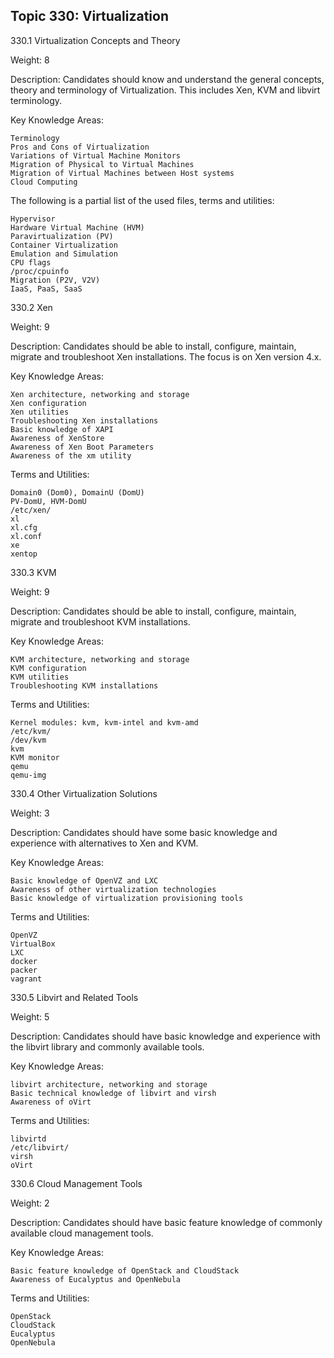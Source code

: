 ## Topic 330: Virtualization
330.1 Virtualization Concepts and Theory

Weight: 8

Description: Candidates should know and understand the general concepts, theory and terminology of Virtualization. This includes Xen, KVM and libvirt terminology.

Key Knowledge Areas:

    Terminology
    Pros and Cons of Virtualization
    Variations of Virtual Machine Monitors
    Migration of Physical to Virtual Machines
    Migration of Virtual Machines between Host systems
    Cloud Computing

The following is a partial list of the used files, terms and utilities:

    Hypervisor
    Hardware Virtual Machine (HVM)
    Paravirtualization (PV)
    Container Virtualization
    Emulation and Simulation
    CPU flags
    /proc/cpuinfo
    Migration (P2V, V2V)
    IaaS, PaaS, SaaS


330.2 Xen

Weight: 9

Description: Candidates should be able to install, configure, maintain, migrate and troubleshoot Xen installations. The focus is on Xen version 4.x.

Key Knowledge Areas:

    Xen architecture, networking and storage
    Xen configuration
    Xen utilities
    Troubleshooting Xen installations
    Basic knowledge of XAPI
    Awareness of XenStore
    Awareness of Xen Boot Parameters
    Awareness of the xm utility

Terms and Utilities:

    Domain0 (Dom0), DomainU (DomU)
    PV-DomU, HVM-DomU
    /etc/xen/
    xl
    xl.cfg
    xl.conf
    xe
    xentop


330.3 KVM

Weight: 9

Description: Candidates should be able to install, configure, maintain, migrate and troubleshoot KVM installations.

Key Knowledge Areas:

    KVM architecture, networking and storage
    KVM configuration
    KVM utilities
    Troubleshooting KVM installations

Terms and Utilities:

    Kernel modules: kvm, kvm-intel and kvm-amd
    /etc/kvm/
    /dev/kvm
    kvm
    KVM monitor
    qemu
    qemu-img


330.4 Other Virtualization Solutions

Weight: 3

Description: Candidates should have some basic knowledge and experience with alternatives to Xen and KVM.

Key Knowledge Areas:

    Basic knowledge of OpenVZ and LXC
    Awareness of other virtualization technologies
    Basic knowledge of virtualization provisioning tools

Terms and Utilities:

    OpenVZ
    VirtualBox
    LXC
    docker
    packer
    vagrant


330.5 Libvirt and Related Tools

Weight: 5

Description: Candidates should have basic knowledge and experience with the libvirt library and commonly available tools.

Key Knowledge Areas:

    libvirt architecture, networking and storage
    Basic technical knowledge of libvirt and virsh
    Awareness of oVirt

Terms and Utilities:

    libvirtd
    /etc/libvirt/
    virsh
    oVirt


330.6 Cloud Management Tools

Weight: 2

Description: Candidates should have basic feature knowledge of commonly available cloud management tools.

Key Knowledge Areas:

    Basic feature knowledge of OpenStack and CloudStack
    Awareness of Eucalyptus and OpenNebula

Terms and Utilities:

    OpenStack
    CloudStack
    Eucalyptus
    OpenNebula
